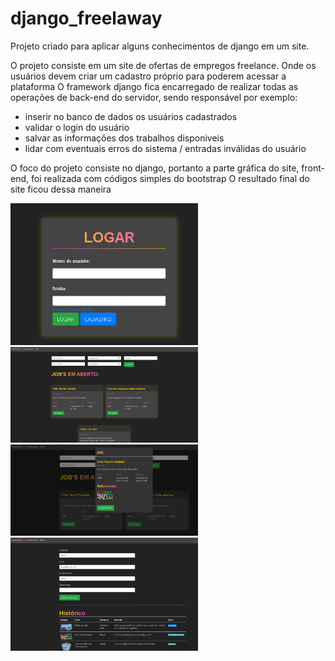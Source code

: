 # django_freelaway
Projeto criado para aplicar alguns conhecimentos de django em um site.

O projeto consiste em um site de ofertas de empregos freelance. Onde os usuários devem criar um cadastro  próprio para poderem acessar a plataforma
O framework django fica encarregado de realizar todas as operações de back-end do servidor, sendo responsável por exemplo:
- inserir no banco de dados os usuários cadastrados
- validar o login do usuário
- salvar as informações dos trabalhos disponiveis
- lidar com eventuais erros do sistema / entradas inválidas do usuário

O foco do projeto consiste no django, portanto a parte gráfica do site, front-end, foi realizada com códigos simples do bootstrap
O resultado final do site ficou dessa maneira

<img title="login" src="https://github.com/tnorio/django_freelaway/blob/master/media/aparencia%20do%20site/login.png?raw=true" style="width:300px;"/>
<img title="jobs_aberto" src="https://raw.githubusercontent.com/tnorio/django_freelaway/master/media/aparencia%20do%20site/template_vagas.png" style="width:300px;"/>

<img title="jobs_card" src="https://raw.githubusercontent.com/tnorio/django_freelaway/master/media/aparencia%20do%20site/template_vagas_card.png" style="width:300px;"/>
<img title="perfil" src="https://raw.githubusercontent.com/tnorio/django_freelaway/master/media/aparencia%20do%20site/template_perfil.png" alt="perfil" style="width:300px;"/>
